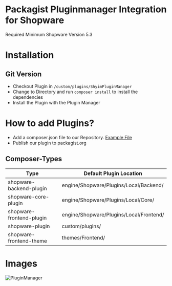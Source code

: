 # Packagist Pluginmanager Integration for Shopware

Required Minimum Shopware Version 5.3

# Installation

## Git Version
* Checkout Plugin in `/custom/plugins/ShyimPluginManager`
* Change to Directory and run `composer install` to install the dependencies
* Install the Plugin with the Plugin Manager

# How to add Plugins?

* Add a composer.json file to our Repository. [Example File](https://github.com/shyim/shopware-profiler/blob/master/composer.json)
* Publish our plugin to packagist.org

## Composer-Types

| Type                     | Default Plugin Location                 |
|--------------------------|-----------------------------------------|
| shopware-backend-plugin  | engine/Shopware/Plugins/Local/Backend/  |
| shopware-core-plugin     | engine/Shopware/Plugins/Local/Core/     |
| shopware-frontend-plugin | engine/Shopware/Plugins/Local/Frontend/ |
| shopware-plugin          | custom/plugins/                         |
| shopware-frontend-theme  | themes/Frontend/                        |


# Images
![PluginManager](http://i.imgur.com/IO0XvYP.png)